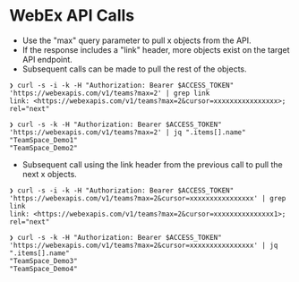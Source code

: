 # WebEx API Calls

- Use the "max" query parameter to pull x objects from the API. 
 - If the response includes a "link" header, more objects exist on the target API endpoint.
 - Subsequent calls can be made to pull the rest of the objects.
```
❯ curl -s -i -k -H "Authorization: Bearer $ACCESS_TOKEN" 'https://webexapis.com/v1/teams?max=2' | grep link
link: <https://webexapis.com/v1/teams?max=2&cursor=xxxxxxxxxxxxxxxx>; rel="next"

❯ curl -s -k -H "Authorization: Bearer $ACCESS_TOKEN" 'https://webexapis.com/v1/teams?max=2' | jq ".items[].name"
"TeamSpace_Demo1"
"TeamSpace_Demo2"
```

- Subsequent call using the link header from the previous call to pull the next x objects.
```
❯ curl -s -i -k -H "Authorization: Bearer $ACCESS_TOKEN" 'https://webexapis.com/v1/teams?max=2&cursor=xxxxxxxxxxxxxxxx' | grep link
link: <https://webexapis.com/v1/teams?max=2&cursor=xxxxxxxxxxxxxxx1>; rel="next"

❯ curl -s -k -H "Authorization: Bearer $ACCESS_TOKEN" 'https://webexapis.com/v1/teams?max=2&cursor=xxxxxxxxxxxxxxxx' | jq ".items[].name"
"TeamSpace_Demo3"
"TeamSpace_Demo4"
```






